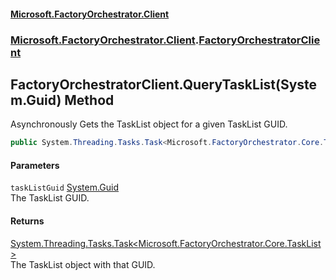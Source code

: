 #### [Microsoft.FactoryOrchestrator.Client](./Microsoft-FactoryOrchestrator-Client.md 'Microsoft.FactoryOrchestrator.Client')
### [Microsoft.FactoryOrchestrator.Client](./Microsoft-FactoryOrchestrator-Client.md 'Microsoft.FactoryOrchestrator.Client').[FactoryOrchestratorClient](./Microsoft-FactoryOrchestrator-Client-FactoryOrchestratorClient.md 'Microsoft.FactoryOrchestrator.Client.FactoryOrchestratorClient')
## FactoryOrchestratorClient.QueryTaskList(System.Guid) Method
Asynchronously Gets the TaskList object for a given TaskList GUID.  
```csharp
public System.Threading.Tasks.Task<Microsoft.FactoryOrchestrator.Core.TaskList> QueryTaskList(System.Guid taskListGuid);
```
#### Parameters
<a name='Microsoft-FactoryOrchestrator-Client-FactoryOrchestratorClient-QueryTaskList(System-Guid)-taskListGuid'></a>
`taskListGuid` [System.Guid](https://docs.microsoft.com/en-us/dotnet/api/System.Guid 'System.Guid')  
The TaskList GUID.  
  
#### Returns
[System.Threading.Tasks.Task&lt;](https://docs.microsoft.com/en-us/dotnet/api/System.Threading.Tasks.Task-1 'System.Threading.Tasks.Task')[Microsoft.FactoryOrchestrator.Core.TaskList](/CoreLibrary/Microsoft-FactoryOrchestrator-Core-TaskList 'Microsoft.FactoryOrchestrator.Core.TaskList')[&gt;](https://docs.microsoft.com/en-us/dotnet/api/System.Threading.Tasks.Task-1 'System.Threading.Tasks.Task')  
The TaskList object with that GUID.  
